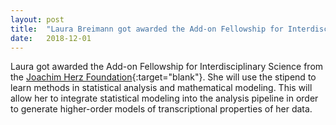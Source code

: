 ```yaml
---
layout: post
title:  "Laura Breimann got awarded the Add-on Fellowship for Interdisciplinary Science"
date:   2018-12-01    
---
```

Laura got awarded the Add-on Fellowship for Interdisciplinary Science from the [Joachim Herz Foundation](https://www.joachim-herz-stiftung.de/was-wir-tun/naturwissenschaften-begreifen/wissenschaftlicher-nachwuchs/add-on-fellowships-for-interdisciplinary-life-science/){:target="blank"}.
She will use the stipend to learn methods in statistical analysis and mathematical modeling.
This will allow her to integrate statistical modeling into the analysis pipeline in order to generate higher-order models of transcriptional properties of her data.
